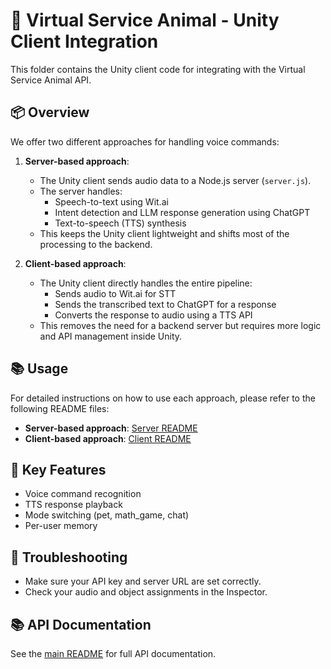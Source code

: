 # 🐾 Virtual Service Animal - Unity Client Integration

This folder contains the Unity client code for integrating with the Virtual Service Animal API.

## 📦 Overview

We offer two different approaches for handling voice commands:

1. **Server-based approach**:

   - The Unity client sends audio data to a Node.js server (`server.js`).
   - The server handles:
     - Speech-to-text using Wit.ai
     - Intent detection and LLM response generation using ChatGPT
     - Text-to-speech (TTS) synthesis
   - This keeps the Unity client lightweight and shifts most of the processing to the backend.

2. **Client-based approach**:
   - The Unity client directly handles the entire pipeline:
     - Sends audio to Wit.ai for STT
     - Sends the transcribed text to ChatGPT for a response
     - Converts the response to audio using a TTS API
   - This removes the need for a backend server but requires more logic and API management inside Unity.

## 📚 Usage

For detailed instructions on how to use each approach, please refer to the following README files:

- **Server-based approach**: [Server README](server-based-approach/README.md)
- **Client-based approach**: [Client README](client-based-approach/README.md)

## 📝 Key Features

- Voice command recognition
- TTS response playback
- Mode switching (pet, math_game, chat)
- Per-user memory

## 🐛 Troubleshooting

- Make sure your API key and server URL are set correctly.
- Check your audio and object assignments in the Inspector.

## 📚 API Documentation

See the [main README](../../README.md) for full API documentation.
